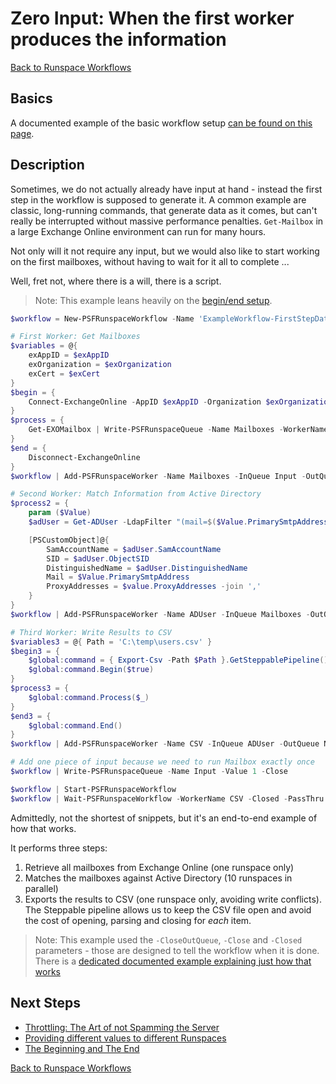 ﻿# Zero Input: When the first worker produces the information

[Back to Runspace Workflows](../runspace-workflows.html)

## Basics

A documented example of the basic workflow setup [can be found on this page](examples-simple.html).

## Description

Sometimes, we do not actually already have input at hand - instead the first step in the workflow is supposed to generate it.
A common example are classic, long-running commands, that generate data as it comes, but can't really be interrupted without massive performance penalties.
`Get-Mailbox` in a large Exchange Online environment can run for many hours.

Not only will it not require any input, but we would also like to start working on the first mailboxes, without having to wait for it all to complete ...

Well, fret not, where there is a will, there is a script.

> Note: This example leans heavily on the [begin/end setup](examples-begin-end.html).

```powershell
$workflow = New-PSFRunspaceWorkflow -Name 'ExampleWorkflow-FirstStepData'

# First Worker: Get Mailboxes
$variables = @{
    exAppID = $exAppID
    exOrganization = $exOrganization
    exCert = $exCert
}
$begin = {
    Connect-ExchangeOnline -AppID $exAppID -Organization $exOrganization -Certificate $exCert
}
$process = {
    Get-EXOMailbox | Write-PSFRunspaceQueue -Name Mailboxes -WorkerName '' -InputObject $null
}
$end = {
    Disconnect-ExchangeOnline
}
$workflow | Add-PSFRunspaceWorker -Name Mailboxes -InQueue Input -OutQueue Mailboxes -Begin $begin -ScriptBlock $process -End $end -Count 1 -Variables $variables -Modules ExchangeOnlineManagement -KillToStop -CloseOutQueue

# Second Worker: Match Information from Active Directory
$process2 = {
    param ($Value)
    $adUser = Get-ADUser -LdapFilter "(mail=$($Value.PrimarySmtpAddress))"

    [PSCustomObject]@{
        SamAccountName = $adUser.SamAccountName
        SID = $adUser.ObjectSID
        DistinguishedName = $adUser.DistinguishedName
        Mail = $Value.PrimarySmtpAddress
        ProxyAddresses = $value.ProxyAddresses -join ','
    }
}
$workflow | Add-PSFRunspaceWorker -Name ADUser -InQueue Mailboxes -OutQueue ADUser -ScriptBlock $process2 -Count 10 -Modules ActiveDirectory -CloseOutQueue

# Third Worker: Write Results to CSV
$variables3 = @{ Path = 'C:\temp\users.csv' }
$begin3 = {
    $global:command = { Export-Csv -Path $Path }.GetSteppablePipeline()
    $global:command.Begin($true)
}
$process3 = {
    $global:command.Process($_)
}
$end3 = {
    $global:command.End()
}
$workflow | Add-PSFRunspaceWorker -Name CSV -InQueue ADUser -OutQueue Nothing -Begin $begin3 -ScriptBlock $process3 -End $end3 -Count 1 -Variables $variables3 -CloseOutQueue

# Add one piece of input because we need to run Mailbox exactly once
$workflow | Write-PSFRunspaceQueue -Name Input -Value 1 -Close

$workflow | Start-PSFRunspaceWorkflow
$workflow | Wait-PSFRunspaceWorkflow -WorkerName CSV -Closed -PassThru | Remove-PSFRunspaceWorkflow
```

Admittedly, not the shortest of snippets, but it's an end-to-end example of how that works.

It performs three steps:

1. Retrieve all mailboxes from Exchange Online (one runspace only)
2. Matches the mailboxes against Active Directory (10 runspaces in parallel)
3. Exports the results to CSV (one runspace only, avoiding write conflicts). The Steppable pipeline allows us to keep the CSV file open and avoid the cost of opening, parsing and closing for _each_ item.

> Note: This example used the `-CloseOutQueue`, `-Close` and `-Closed` parameters - those are designed to tell the workflow when it is done. There is a [dedicated documented example explaining just how that works](examples-auto-close.html)

## Next Steps

+ [Throttling: The Art of not Spamming the Server](examples-throttling.html)
+ [Providing different values to different Runspaces](examples-perrunspacevariables.html)
+ [The Beginning and The End](examples-begin-end.html)

[Back to Runspace Workflows](../runspace-workflows.html)